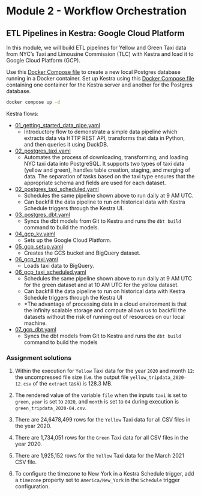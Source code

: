 # Module 2 - Workflow Orchestration 

## ETL Pipelines in Kestra: Google Cloud Platform 
In this module, we will build ETL pipelines for Yellow and Green Taxi data from NYC’s Taxi and Limousine Commission (TLC) with Kestra and load it to Google Cloud Platform (GCP). 

Use this [Docker Compose file](postgres/docker-compose.yml) to create a new local Postgres database running in a Docker container. Set up Kestra using this [Docker Compose file](./docker-compose.yml) containing one container for the Kestra server and another for the Postgres database.

```bash
docker compose up -d
```

Kestra flows:

- [01_getting_started_data_pipe.yaml](flows/01_getting_started_data_pipeline.yaml) 
  - Introductory flow to demonstrate a simple data pipeline which extracts data via HTTP REST API, transforms that data in Python, and then queries it using DuckDB. 
- [02_postgres_taxi.yaml](flows/02_postgres_taxi.yaml) 
  - Automates the process of downloading, transforming, and loading NYC taxi data into PostgreSQL. It supports two types of taxi data (yellow and green), handles table creation, staging, and merging of data. The separation of tasks based on the taxi type ensures that the appropriate schema and fields are used for each dataset.
- [02_postgres_taxi_scheduled.yaml](flows/02_postgres_taxi_scheduled.yaml) 
  - Schedules the same pipeline shown above to run daily at 9 AM UTC. 
  - Can backfill the data pipeline to run on historical data with Kestra Schedule triggers through the Kestra UI.  
- [03_postgres_dbt.yaml](flows/03_postgres_dbt.yaml) 
  - Syncs the dbt models from Git to Kestra and runs the `dbt build` command to build the models.
- [04_gcp_kv.yaml](flows/04_gcp_kv.yaml) 
  - Sets up the Google Cloud Platform.
- [05_gcp_setup.yaml](flows/05_gcp_setup.yaml) 
  - Creates the GCS bucket and BigQuery dataset.
- [06_gcp_taxi.yaml](flows/06_gcp_taxi.yaml) 
  - Loads taxi data to BigQuery. 
- [06_gcp_taxi_scheduled.yaml](flows/06_gcp_taxi_scheduled.yaml) 
  - Schedules the same pipeline shown above to run daily at 9 AM UTC for the green dataset and at 10 AM UTC for the yellow dataset. 
  - Can backfill the data pipeline to run on historical data with Kestra Schedule triggers through the Kestra UI
  - *The advantage of processing data in a cloud environment is that the infinity scalable storage and compute allows us to backfill the datasets without the risk of running out of resources on our local machine.  
- [07_gcp_dbt.yaml](flows/07_gcp_dbt.yaml) 
  - Syncs the dbt models from Git to Kestra and runs the `dbt build` command to build the models
  
### Assignment solutions

1. Within the execution for `Yellow` Taxi data for the year `2020` and month `12`: the uncompressed file size (i.e. the output file `yellow_tripdata_2020-12.csv` of the `extract` task) is 128.3 MB.

2. The rendered value of the variable `file` when the inputs `taxi` is set to `green`, `year` is set to `2020`, and `month` is set to `04` during execution is `green_tripdata_2020-04.csv`.

3. There are 24,6478,499 rows for the `Yellow` Taxi data for all CSV files in the year 2020.

4. There are 1,734,051 rows for the `Green` Taxi data for all CSV files in the year 2020.

5. There are 1,925,152 rows for the `Yellow` Taxi data for the March 2021 CSV file.

6. To configure the timezone to New York in a Kestra Schedule trigger, add a `timezone` property set to `America/New_York` in the `Schedule` trigger configuration.